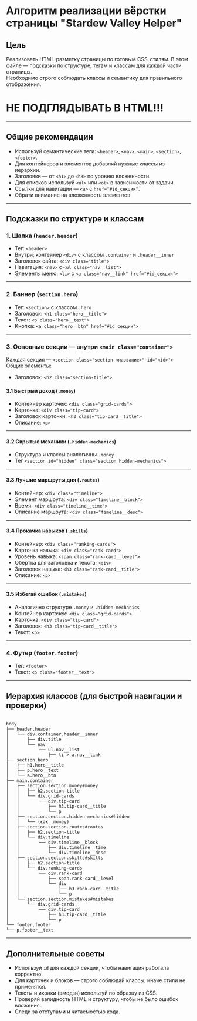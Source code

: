 # Алгоритм реализации вёрстки страницы "Stardew Valley Helper"

## Цель

Реализовать HTML-разметку страницы по готовым CSS-стилям. В этом файле — подсказки по структуре, тегам и классам для каждой части страницы.  
Необходимо строго соблюдать классы и семантику для правильного отображения.

# НЕ ПОДГЛЯДЫВАТЬ В HTML!!!

---

## Общие рекомендации

- Используй семантические теги: `<header>`, `<nav>`, `<main>`, `<section>`, `<footer>`.
- Для контейнеров и элементов добавляй нужные классы из иерархии.
- Заголовки — от `<h1>` до `<h3>` по уровню вложенности.
- Для списков используй `<ul>` или `<ol>` в зависимости от задачи.
- Ссылки для навигации — `<a>` с `href="#id_секции"`.
- Обрати внимание на вложенность элементов.

---

## Подсказки по структуре и классам

### 1. Шапка (`header.header`)

- Тег: `<header>`
- Внутри: контейнер `<div>` с классом `.container` и `.header__inner`
- Заголовок сайта: `<div class="title">`
- Навигация: `<nav>` с `<ul class="nav__list">`
- Элементы меню: `<li>` с `<a class="nav__link" href="#id_секции">`

---

### 2. Баннер (`section.hero`)

- Тег: `<section>` с классом `.hero`
- Заголовок: `<h1 class="hero__title">`
- Текст: `<p class="hero__text">`
- Кнопка: `<a class="hero__btn" href="#id_секции">`

---

### 3. Основные секции — внутри `<main class="container">`

Каждая секция — `<section class="section <название>" id="<id>">`  
Общие элементы:

- Заголовок: `<h2 class="section-title">`

#### 3.1 Быстрый доход (`.money`)

- Контейнер карточек: `<div class="grid-cards">`
- Карточка: `<div class="tip-card">`
- Заголовок карточки: `<h3 class="tip-card__title">`
- Описание: `<p>`

---

#### 3.2 Скрытые механики (`.hidden-mechanics`)

- Структура и классы аналогичны `.money`
- Тег `<section id="hidden" class="section hidden-mechanics">`

---

#### 3.3 Лучшие маршруты дня (`.routes`)

- Контейнер: `<div class="timeline">`
- Элемент маршрута: `<div class="timeline__block">`
- Время: `<div class="timeline__time">`
- Описание маршрута: `<div class="timeline__desc">`

---

#### 3.4 Прокачка навыков (`.skills`)

- Контейнер: `<div class="ranking-cards">`
- Карточка навыка: `<div class="rank-card">`
- Уровень навыка: `<span class="rank-card__level">`
- Обёртка для заголовка и текста: `<div>`
- Заголовок навыка: `<h3 class="rank-card__title">`
- Описание: `<p>`

---

#### 3.5 Избегай ошибок (`.mistakes`)

- Аналогично структуре `.money` и `.hidden-mechanics`
- Контейнер карточек: `<div class="grid-cards">`
- Карточка: `<div class="tip-card">`
- Заголовок: `<h3 class="tip-card__title">`
- Текст: `<p>`

---

### 4. Футер (`footer.footer`)

- Тег: `<footer>`
- Текст: `<p class="footer__text">`

---

## Иерархия классов (для быстрой навигации и проверки)

```

body
├── header.header
│   └── div.container.header__inner
│       ├── div.title
│       └── nav
│           └── ul.nav__list
│               ├── li > a.nav__link
├── section.hero
│   ├── h1.hero__title
│   ├── p.hero__text
│   └── a.hero__btn
├── main.container
│   ├── section.section.money#money
│   │   ├── h2.section-title
│   │   └── div.grid-cards
│   │       └── div.tip-card
│   │           ├── h3.tip-card__title
│   │           └── p
│   ├── section.section.hidden-mechanics#hidden
│   │   └── (как .money)
│   ├── section.section.routes#routes
│   │   ├── h2.section-title
│   │   └── div.timeline
│   │       └── div.timeline__block
│   │           ├── div.timeline__time
│   │           └── div.timeline__desc
│   ├── section.section.skills#skills
│   │   ├── h2.section-title
│   │   └── div.ranking-cards
│   │       └── div.rank-card
│   │           ├── span.rank-card__level
│   │           └── div
│   │               ├── h3.rank-card__title
│   │               └── p
│   └── section.section.mistakes#mistakes
│       └── div.grid-cards
│           └── div.tip-card
│               ├── h3.tip-card__title
│               └── p
└── footer.footer
└── p.footer__text

```

---

## Дополнительные советы

- Используй `id` для каждой секции, чтобы навигация работала корректно.
- Для карточек и блоков — строго соблюдай классы, иначе стили не применятся.
- Тексты и иконки (эмодзи) используй по образцу из CSS.
- Проверяй валидность HTML и структуру, чтобы не было ошибок вложения.
- Следи за отступами и читаемостью кода.
